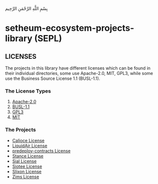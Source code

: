 بِسْمِ اللَّهِ الرَّحْمَنِ الرَّحِيم

# setheum-ecosystem-projects-library (SEPL)

## LICENSES

The projects in this library have different licenses which can be found in their individual directories, some use Apache-2.0, MIT, GPL3, while some use the Business Source License 1.1 (BUSL-1.1).

### The License Types

1. [Apache-2.0](../../LICENSES/Apache-2.0.md)
2. [BUSL-1.1](../../LICENSES/BUSL-1.1.md)
3. [GPL3](../../LICENSES/GPL3.md)
4. [MIT](../../LICENSES/MIT.md)

### The Projects

- [Calioce License](https://github.com/Setheum-Labs/Calioce/blob/main/LICENSE.md)
- [LiquidAir License](https://github.com/Setheum-Labs/LiquidAir/blob/main/LICENSE.md)
- [predeploy-contracts License](https://github.com/Setheum-Labs/predeploy-contracts/blob/master/LICENSE.md)
- [Stance License](https://github.com/Setheum-Labs/Stance/blob/main/LICENSE.md)
- [Sial License](https://github.com/Setheum-Labs/Sial/blob/main/LICENSE.md)
- [Siotee License](https://github.com/Setheum-Labs/Siotee/blob/main/LICENSE.md)
- [Slixon License](https://github.com/Setheum-Labs/Slixon/blob/main/LICENSE.md)
- [Zims License](https://github.com/Setheum-Labs/Zims/blob/main/LICENSE.md)

